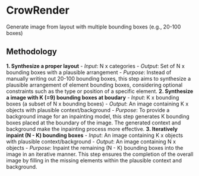 # CrowRender
Generate image from layout with multiple bounding boxes (e.g., 20-100 boxes)

## Methodology

**1. Synthesize a proper layout**
    - *Input*: N x categories
    - *Output*: Set of N x bounding boxes with a plausible arrangement
    - *Purpose*: Instead of manually writing out 20-100 bounding boxes, this step aims to synthesize a plausible arrangement of element bounding boxes, considering optional constraints such as the type or position of a specific element.
**2. Synthesize a image with K (=9) bounding boxes at boudary**
    - *Input*: K x bounding boxes (a subset of N x bounding boxes)
    - *Output*: An image containing K x objects with plausible context/background
    - *Purpose*: To provide a background image for an inpainting model, this step generates K bounding boxes placed at the boundary of the image. The generated context and background make the inpainting process more effective.
**3. Iteratively inpaint (N - K) bounding boxes**
    - *Input*: An image containing K x objects with plausible context/background
    - *Output*: An image containing N x objects
    - *Purpose*: Inpaint the remaining (N - K) bounding boxes into the image in an iterative manner. This step ensures the completion of the overall image by filling in the missing elements within the plausible context and background.
